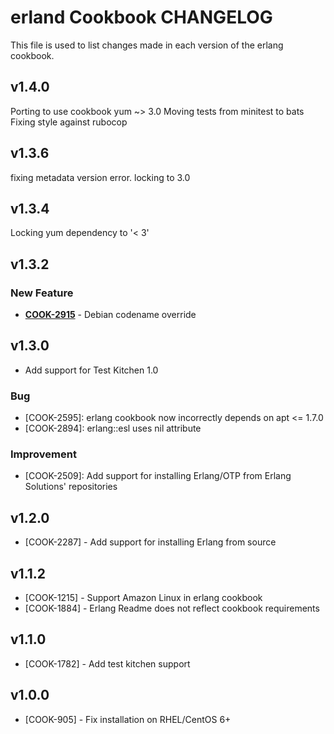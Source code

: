 erland Cookbook CHANGELOG
=========================
This file is used to list changes made in each version of the erlang cookbook.


v1.4.0
------
Porting to use cookbook yum ~> 3.0
Moving tests from minitest to bats
Fixing style against rubocop


v1.3.6
------
fixing metadata version error. locking to 3.0


v1.3.4
------
Locking yum dependency to '< 3'


v1.3.2
------
### New Feature
- **[COOK-2915](https://tickets.opscode.com/browse/COOK-2915)** - Debian codename override

v1.3.0
------
- Add support for Test Kitchen 1.0

### Bug
- [COOK-2595]: erlang cookbook now incorrectly depends on apt <= 1.7.0
- [COOK-2894]: erlang::esl uses nil attribute

### Improvement
- [COOK-2509]: Add support for installing Erlang/OTP from Erlang Solutions' repositories

v1.2.0
------
- [COOK-2287] - Add support for installing Erlang from source

v1.1.2
------
- [COOK-1215] - Support Amazon Linux in erlang cookbook
- [COOK-1884] - Erlang Readme does not reflect cookbook requirements

v1.1.0
------
- [COOK-1782] - Add test kitchen support

v1.0.0
------
- [COOK-905] - Fix installation on RHEL/CentOS 6+
